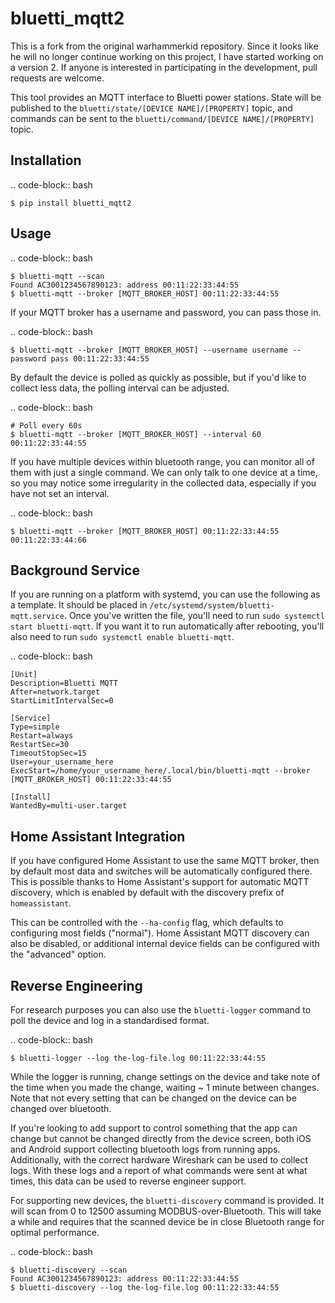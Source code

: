 bluetti_mqtt2
=============

This is a fork from the original warhammerkid repository. Since it looks like he will no longer continue working on this project, I have started working on a version 2. If anyone is interested in participating in the development, pull requests are welcome.

This tool provides an MQTT interface to Bluetti power stations. State will be
published to the ``bluetti/state/[DEVICE NAME]/[PROPERTY]`` topic, and commands
can be sent to the ``bluetti/command/[DEVICE NAME]/[PROPERTY]`` topic.

Installation
------------

.. code-block:: bash

    $ pip install bluetti_mqtt2

Usage
-----

.. code-block:: bash

    $ bluetti-mqtt --scan
    Found AC3001234567890123: address 00:11:22:33:44:55
    $ bluetti-mqtt --broker [MQTT_BROKER_HOST] 00:11:22:33:44:55

If your MQTT broker has a username and password, you can pass those in.

.. code-block:: bash

    $ bluetti-mqtt --broker [MQTT_BROKER_HOST] --username username --password pass 00:11:22:33:44:55

By default the device is polled as quickly as possible, but if you'd like to
collect less data, the polling interval can be adjusted.

.. code-block:: bash

    # Poll every 60s
    $ bluetti-mqtt --broker [MQTT_BROKER_HOST] --interval 60 00:11:22:33:44:55

If you have multiple devices within bluetooth range, you can monitor all of
them with just a single command. We can only talk to one device at a time, so
you may notice some irregularity in the collected data, especially if you have
not set an interval.

.. code-block:: bash

    $ bluetti-mqtt --broker [MQTT_BROKER_HOST] 00:11:22:33:44:55 00:11:22:33:44:66

Background Service
------------------

If you are running on a platform with systemd, you can use the following as a
template. It should be placed in ``/etc/systemd/system/bluetti-mqtt.service``.
Once you've written the file, you'll need to run
``sudo systemctl start bluetti-mqtt``. If you want it to run automatically after
rebooting, you'll also need to run ``sudo systemctl enable bluetti-mqtt``.

.. code-block:: bash

    [Unit]
    Description=Bluetti MQTT
    After=network.target
    StartLimitIntervalSec=0

    [Service]
    Type=simple
    Restart=always
    RestartSec=30
    TimeoutStopSec=15
    User=your_username_here
    ExecStart=/home/your_username_here/.local/bin/bluetti-mqtt --broker [MQTT_BROKER_HOST] 00:11:22:33:44:55

    [Install]
    WantedBy=multi-user.target



Home Assistant Integration
--------------------------

If you have configured Home Assistant to use the same MQTT broker, then by
default most data and switches will be automatically configured there. This is
possible thanks to Home Assistant's support for automatic MQTT discovery, which
is enabled by default with the discovery prefix of ``homeassistant``.

This can be controlled with the ``--ha-config`` flag, which defaults to
configuring most fields ("normal"). Home Assistant MQTT discovery can also be
disabled, or additional internal device fields can be configured with the
"advanced" option.

Reverse Engineering
-------------------

For research purposes you can also use the ``bluetti-logger`` command to poll
the device and log in a standardised format.

.. code-block:: bash

    $ bluetti-logger --log the-log-file.log 00:11:22:33:44:55

While the logger is running, change settings on the device and take note of the
time when you made the change, waiting ~ 1 minute between changes. Note that
not every setting that can be changed on the device can be changed over
bluetooth.

If you're looking to add support to control something that the app can change
but cannot be changed directly from the device screen, both iOS and Android
support collecting bluetooth logs from running apps. Additionally, with the
correct hardware Wireshark can be used to collect logs. With these logs and a
report of what commands were sent at what times, this data can be used to
reverse engineer support.

For supporting new devices, the ``bluetti-discovery`` command is provided. It
will scan from 0 to 12500 assuming MODBUS-over-Bluetooth. This will take a
while and requires that the scanned device be in close Bluetooth range for
optimal performance.

.. code-block:: bash

    $ bluetti-discovery --scan
    Found AC3001234567890123: address 00:11:22:33:44:55
    $ bluetti-discovery --log the-log-file.log 00:11:22:33:44:55
